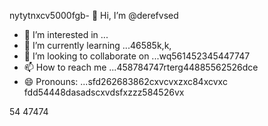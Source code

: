 nytytnxcv5000fgb- 👋 Hi, I’m @derefvsed
- 👀 I’m interested in ...
- 🌱 I’m currently learning ...46585k,k,
- 💞️ I’m looking to collaborate on ...wq561452345447747
- 📫 How to reach me ...458784747rterg44885562526dce
- 😄 Pronouns: ...sfd262683862cxvcvxzxc84xcvxc
fdd54448dasadscxvdsfxzzz584526vx
<!---uoui132qw4gjlkjilxbz45sdfxcv6
derefvsed/derefvsed is a ✨ special ✨ repository because its `README.md` (this fijmle) appears on your GitHub profile.dfhwerhyt5cvbvcbb2
You can click the Preview link to take a look at your changes.xcv2393354
--->
54
47474
